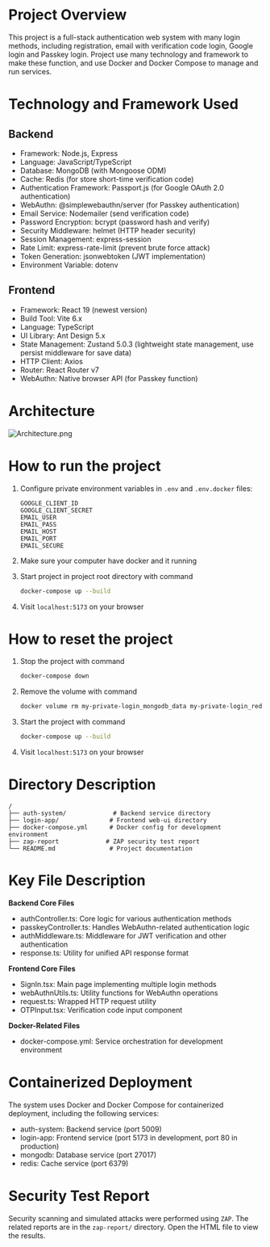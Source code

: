 # Project Overview

This project is a full-stack authentication web system with many login methods, including registration, email with verification code login, Google login and Passkey login. Project use many technology and framework to make these function, and use Docker and Docker Compose to manage and run services.

# Technology and Framework Used

## Backend
- Framework: Node.js, Express  
- Language: JavaScript/TypeScript  
- Database: MongoDB (with Mongoose ODM)  
- Cache: Redis (for store short-time verification code)  
- Authentication Framework: Passport.js (for Google OAuth 2.0 authentication)  
- WebAuthn: @simplewebauthn/server (for Passkey authentication)  
- Email Service: Nodemailer (send verification code)  
- Password Encryption: bcrypt (password hash and verify)  
- Security Middleware: helmet (HTTP header security)  
- Session Management: express-session  
- Rate Limit: express-rate-limit (prevent brute force attack)  
- Token Generation: jsonwebtoken (JWT implementation)  
- Environment Variable: dotenv  

## Frontend
- Framework: React 19 (newest version)  
- Build Tool: Vite 6.x  
- Language: TypeScript  
- UI Library: Ant Design 5.x  
- State Management: Zustand 5.0.3 (lightweight state management, use persist middleware for save data)  
- HTTP Client: Axios  
- Router: React Router v7  
- WebAuthn: Native browser API (for Passkey function)  

# Architecture

![Architecture.png](./Architecture.png)

# How to run the project

1. Configure private environment variables in `.env` and `.env.docker` files:

   ```
   GOOGLE_CLIENT_ID
   GOOGLE_CLIENT_SECRET
   EMAIL_USER
   EMAIL_PASS
   EMAIL_HOST
   EMAIL_PORT
   EMAIL_SECURE
   ```

2. Make sure your computer have docker and it running

3. Start project in project root directory with command

   ```bash
   docker-compose up --build
   ```

4. Visit `localhost:5173` on your browser

# How to reset the project

1. Stop the project with command

   ```bash
   docker-compose down
   ```

2. Remove the volume with command

   ```bash
   docker volume rm my-private-login_mongodb_data my-private-login_redis_data
   ```

3. Start the project with command

   ```bash
   docker-compose up --build
   ```

4. Visit `localhost:5173` on your browser


# Directory Description

```
/
├── auth-system/             # Backend service directory  
├── login-app/              # Frontend web-ui directory  
├── docker-compose.yml      # Docker config for development environment  
├── zap-report             # ZAP security test report
└── README.md               # Project documentation  
```

# Key File Description

**Backend Core Files**

- authController.ts: Core logic for various authentication methods
- passkeyController.ts: Handles WebAuthn-related authentication logic
- authMiddleware.ts: Middleware for JWT verification and other authentication
- response.ts: Utility for unified API response format

**Frontend Core Files**
- SignIn.tsx: Main page implementing multiple login methods
- webAuthnUtils.ts: Utility functions for WebAuthn operations
- request.ts: Wrapped HTTP request utility
- OTPInput.tsx: Verification code input component

**Docker-Related Files**
- docker-compose.yml: Service orchestration for development environment

# Containerized Deployment

The system uses Docker and Docker Compose for containerized deployment, including the following services:

- auth-system: Backend service (port 5009)
- login-app: Frontend service (port 5173 in development, port 80 in production)
- mongodb: Database service (port 27017)
- redis: Cache service (port 6379)

# Security Test Report

Security scanning and simulated attacks were performed using `ZAP`.
The related reports are in the `zap-report/` directory.
Open the HTML file to view the results.